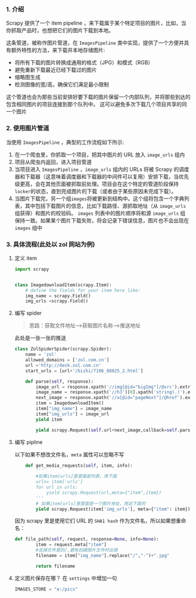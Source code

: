 ### 1. 介绍

Scrapy 提供了一个 item pipeline ，来下载属于某个特定项目的图片，比如，当你抓取产品时，也想把它们的图片下载到本地。

这条管道，被称作图片管道，在 `ImagesPipeline` 类中实现，提供了一个方便并具有额外特性的方法，来下载并本地存储图片:

- 将所有下载的图片转换成通用的格式（JPG）和模式（RGB）
- 避免重新下载最近已经下载过的图片
- 缩略图生成
- 检测图像的宽/高，确保它们满足最小限制

这个管道也会为那些当前安排好要下载的图片保留一个内部队列，并将那些到达的包含相同图片的项目连接到那个队列中。 这可以避免多次下载几个项目共享的同一个图片

### 2. 使用图片管道

当使用 `ImagesPipeline` ，典型的工作流程如下所示:

1. 在一个爬虫里，你抓取一个项目，把其中图片的 URL 放入 `image_urls` 组内
2. 项目从爬虫内返回，进入项目管道
3. 当项目进入 `ImagesPipeline` ，`image_urls` 组内的 URLs 将被 Scrapy 的调度器和下载器（这意味着调度器和下载器的中间件可以复用）安排下载，当优先级更高，会在其他页面被抓取前处理。项目会在这个特定的管道阶段保持`locker`的状态，直到完成图片的下载（或者由于某些原因未完成下载）。
4. 当图片下载完，另一个组`images`将被更新到结构中。这个组将包含一个字典列表，其中包括下载图片的信息，比如下载路径、源抓取地址（从 `image_urls` 组获得）和图片的校验码。 `images` 列表中的图片顺序将和源 `image_urls` 组保持一致。如果某个图片下载失败，将会记录下错误信息，图片也不会出现在 `images` 组中

### 3. 具体流程(此处以 zol 网站为例)

1. 定义 item

    ```python
    import scrapy


    class ImagedownloadItem(scrapy.Item):
        # define the fields for your item here like:
        img_name = scrapy.Field()
        img_urls =scrapy.Field()
    ```

2. 编写 spider

    > 思路：获取文件地址-->获取图片名称-->推送地址

    此处是一张一张的推送

    ```python
    class ZolSpiderSpider(scrapy.Spider):
        name = 'zol'
        allowed_domains = ['zol.com.cn']
        url ='http://desk.zol.com.cn'
        start_urls = [url+'/bizhi/7106_88025_2.html']

        def parse(self, response):
            image_url = response.xpath('//img[@id="bigImg"]/@src').extract_first()
            image_name = response.xpath('//h3')[0].xpath('string(.)').extract_first().strip().replace('\r\n\t\t', '')
            next_image = response.xpath('//a[@id="pageNext"]/@href').extract_first()
            item = ImagedownloadItem()
            item["img_name"] = image_name
            item["img_urls"] = image_url
            yield item

            yield scrapy.Request(self.url+next_image,callback=self.parse,)
    ```

3. 编写 pipline

    以下如果不想改文件名，`meta` 属性可以忽略不写

    ```python
        def get_media_requests(self, item, info):
            '''
            #如果item[urls]里里面是列表，用下面
            urls= item['urls']
            for url in urls:
                yield scrapy.Request(url,meta={"item",item})
            '''
            # 如果item[urls]里里面是一个图片地址，用这下面的
            yield scrapy.Request(item['img_urls'], meta={"item": item})
    ```

    因为 scrapy 里是使用它们 URL 的 `SHA1 hash` 作为文件名，所以如果想重命名：

    ```python
    def file_path(self, request, response=None, info=None):
            item = request.meta["item"]
            #去掉文件里的/,避免创建图片文件时出错
            filename = item["img_name"].replace("/","-")+".jpg"

            return filename
    ```

4. 定义图片保存在哪？
    在 `settings` 中增加一句

    ```python
    IMAGES_STORE = "e:/pics"
    ```
